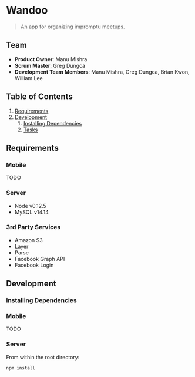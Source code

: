 # Wandoo

> An app for organizing impromptu meetups.

## Team

  - __Product Owner__: Manu Mishra
  - __Scrum Master__: Greg Dungca
  - __Development Team Members__: Manu Mishra, Greg Dungca, Brian Kwon, William Lee

## Table of Contents

1. [Requirements](#requirements)
1. [Development](#development)
    1. [Installing Dependencies](#installing-dependencies)
    1. [Tasks](#tasks)

## Requirements

### Mobile
TODO

### Server

- Node v0.12.5
- MySQL v14.14

### 3rd Party Services
- Amazon S3
- Layer
- Parse
- Facebook Graph API
- Facebook Login


## Development

### Installing Dependencies

### Mobile

TODO

### Server
From within the root directory:

```sh
npm install
```




